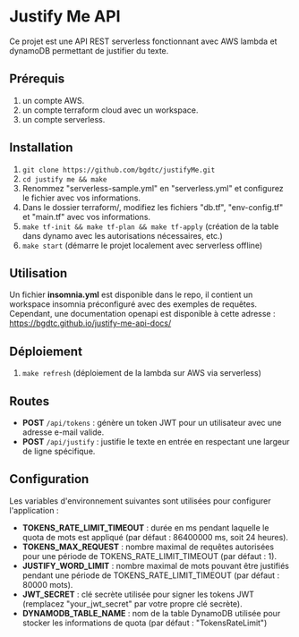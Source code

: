 # Justify Me API

Ce projet est une API REST serverless fonctionnant avec AWS lambda et dynamoDB permettant de justifier du texte.

## Prérequis

1. un compte AWS.
2. un compte terraform cloud avec un workspace.
3. un compte serverless.

## Installation

1. `git clone https://github.com/bgdtc/justifyMe.git`
2. `cd justify me && make`
3. Renommez "serverless-sample.yml" en "serverless.yml" et configurez le fichier avec vos informations.
4. Dans le dossier terraform/, modifiez les fichiers "db.tf", "env-config.tf" et "main.tf" avec vos informations.
5. `make tf-init && make tf-plan && make tf-apply` (création de la table dans dynamo avec les autorisations nécessaires, etc.)
6. `make start` (démarre le projet localement avec serverless offline)

## Utilisation

Un fichier **insomnia.yml** est disponible dans le repo, il contient un workspace insomnia préconfiguré avec des exemples de requêtes. Cependant, une documentation openapi est disponible à cette adresse : https://bgdtc.github.io/justify-me-api-docs/

## Déploiement

1. `make refresh` (déploiement de la lambda sur AWS via serverless)

## Routes

- **POST** `/api/tokens` : génère un token JWT pour un utilisateur avec une adresse e-mail valide.
- **POST** `/api/justify` : justifie le texte en entrée en respectant une largeur de ligne spécifique.

## Configuration

Les variables d'environnement suivantes sont utilisées pour configurer l'application :

- **TOKENS_RATE_LIMIT_TIMEOUT** : durée en ms pendant laquelle le quota de mots est appliqué (par défaut : 86400000 ms, soit 24 heures).
- **TOKENS_MAX_REQUEST** : nombre maximal de requêtes autorisées pour une période de TOKENS_RATE_LIMIT_TIMEOUT (par défaut : 1).
- **JUSTIFY_WORD_LIMIT** : nombre maximal de mots pouvant être justifiés pendant une période de TOKENS_RATE_LIMIT_TIMEOUT (par défaut : 80000 mots).
- **JWT_SECRET** : clé secrète utilisée pour signer les tokens JWT (remplacez "your_jwt_secret" par votre propre clé secrète).
- **DYNAMODB_TABLE_NAME** : nom de la table DynamoDB utilisée pour stocker les informations de quota (par défaut : "TokensRateLimit")
